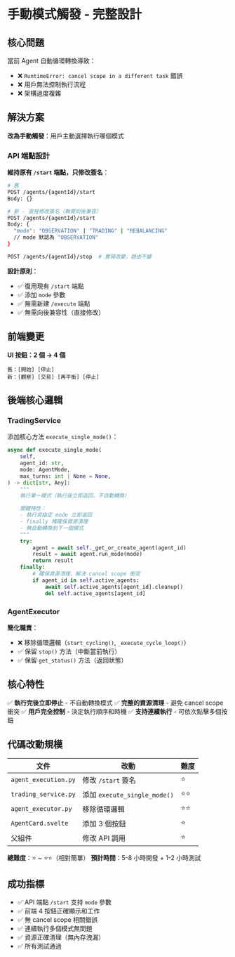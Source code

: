 # 手動模式觸發 - 完整設計

## 核心問題

當前 Agent 自動循環轉換導致：
- ❌ `RuntimeError: cancel scope in a different task` 錯誤
- ❌ 用戶無法控制執行流程
- ❌ 架構過度複雜

## 解決方案

**改為手動觸發**：用戶主動選擇執行哪個模式

### API 端點設計

**維持原有 `/start` 端點，只修改簽名**：

```bash
# 舊
POST /agents/{agentId}/start
Body: {}

# 新 - 直接修改簽名（無需向後兼容）
POST /agents/{agentId}/start
Body: {
  "mode": "OBSERVATION" | "TRADING" | "REBALANCING"
  // mode 默認為 "OBSERVATION"
}

POST /agents/{agentId}/stop  # 實現改變，路由不變
```

**設計原則**：
- ✅ 復用現有 `/start` 端點
- ✅ 添加 `mode` 參數
- ✅ 無需新建 `/execute` 端點
- ✅ 無需向後兼容性（直接修改）

## 前端變更

**UI 按鈕：2 個 → 4 個**

```
舊：[開始] [停止]
新：[觀察] [交易] [再平衡] [停止]
```

## 後端核心邏輯

### TradingService

添加核心方法 `execute_single_mode()`：

```python
async def execute_single_mode(
    self,
    agent_id: str,
    mode: AgentMode,
    max_turns: int | None = None,
) -> dict[str, Any]:
    """
    執行單一模式（執行後立即返回，不自動轉換）

    關鍵特性：
    - 執行完指定 mode 立即返回
    - finally 塊確保資源清理
    - 無自動轉換到下一個模式
    """
    try:
        agent = await self._get_or_create_agent(agent_id)
        result = await agent.run_mode(mode)
        return result
    finally:
        # 確保資源清理，解決 cancel scope 衝突
        if agent_id in self.active_agents:
            await self.active_agents[agent_id].cleanup()
            del self.active_agents[agent_id]
```

### AgentExecutor

**簡化職責**：
- ❌ 移除循環邏輯（`start_cycling()`, `_execute_cycle_loop()`）
- ✅ 保留 `stop()` 方法（中斷當前執行）
- ✅ 保留 `get_status()` 方法（返回狀態）

## 核心特性

✅ **執行完後立即停止** - 不自動轉換模式
✅ **完整的資源清理** - 避免 cancel scope 衝突
✅ **用戶完全控制** - 決定執行順序和時機
✅ **支持連續執行** - 可依次點擊多個按鈕

## 代碼改動規模

| 文件 | 改動 | 難度 |
|------|------|------|
| `agent_execution.py` | 修改 `/start` 簽名 | ⭐ |
| `trading_service.py` | 添加 `execute_single_mode()` | ⭐⭐ |
| `agent_executor.py` | 移除循環邏輯 | ⭐⭐ |
| `AgentCard.svelte` | 添加 3 個按鈕 | ⭐ |
| 父組件 | 修改 API 調用 | ⭐ |

**總難度**：⭐ ~ ⭐⭐（相對簡單）
**預計時間**：5-8 小時開發 + 1-2 小時測試

## 成功指標

- ✅ API 端點 `/start` 支持 `mode` 參數
- ✅ 前端 4 按鈕正確顯示和工作
- ✅ 無 cancel scope 相關錯誤
- ✅ 連續執行多個模式無問題
- ✅ 資源正確清理（無內存洩漏）
- ✅ 所有測試通過
